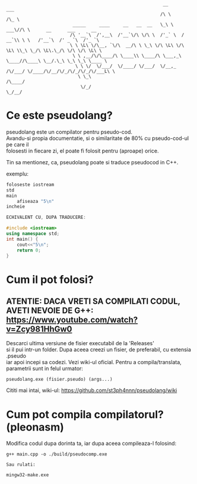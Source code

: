 ```
                                                           __          ___                                
                                                          /\ \        /\_ \                               
                         _____     ____     __   __  __   \_\ \    ___\//\ \      __      ___      __     
                        /\ '__`\  /',__\  /'__`\/\ \/\ \  /'_` \  / __`\\ \ \   /'__`\  /' _ `\  /'_ `\   
                        \ \ \L\ \/\__, `\/\  __/\ \ \_\ \/\ \L\ \/\ \L\ \\_\ \_/\ \L\.\_/\ \/\ \/\ \L\ \  
                         \ \ ,__/\/\____/\ \____\\ \____/\ \___,_\ \____//\____\ \__/.\_\ \_\ \_\ \____ \ 
                          \ \ \/  \/___/  \/____/ \/___/  \/__,_ /\/___/ \/____/\/__/\/_/\/_/\/_/\/___L\ \
                           \ \_\                                                                   /\____/
                            \/_/                                                                   \_/__/ 
```
# Ce este pseudolang?

pseudolang este un compilator pentru pseudo-cod.  
Avandu-si propia documentatie, si o similaritate de 80% cu pseudo-cod-ul pe care il  
folosesti in fiecare zi, el poate fi folosit pentru (aproape) orice.  
    
Tin sa mentionez, ca, pseudolang poate si traduce pseudocod in C++.

exemplu:

```c++
foloseste iostream  
std  
main  
    afiseaza "5\n"  
incheie  

ECHIVALENT CU, DUPA TRADUCERE:  

#include <iostream>  
using namespace std;  
int main() {  
    cout<<"5\n";  
    return 0;  
}  
```

# Cum il pot folosi?

## ATENTIE: DACA VRETI SA COMPILATI CODUL, AVETI NEVOIE DE G++: https://www.youtube.com/watch?v=Zcy981HhGw0  

Descarci ultima versiune de fisier executabil de la 'Releases'  
si il pui intr-un folder. Dupa aceea creezi un fisier, de preferabil, cu extensia .pseudo  
iar apoi incepi sa codezi. Vezi wiki-ul oficial.
Pentru a compila/translata, parametrii sunt in felul urmator:  

```pseudolang.exe (fisier.pseudo) (args...)```

Cititi mai intai, wiki-ul: https://github.com/st3ph4nnn/pseudolang/wiki

# Cum pot compila compilatorul? (pleonasm)

Modifica codul dupa dorinta ta, iar dupa aceea compileaza-l folosind:  
```
g++ main.cpp -o ./build/pseudocomp.exe

Sau rulati:

mingw32-make.exe
```
